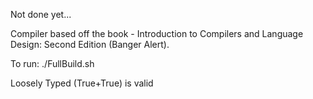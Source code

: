 Not done yet...

Compiler based off the book - Introduction to Compilers and Language Design: Second Edition (Banger Alert).

To run: 
./FullBuild.sh


Loosely Typed (True+True) is valid